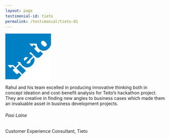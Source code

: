 ```yaml
---
layout: page
testimonial-id: tieto
permalink: /testimonial/tieto-01
---
```


![Tieto](/images/brand-logos/tieto.png)

Rahul and his team excelled in producing innovative thinking both in concept ideation and cost-benefit analysis for Teito’s hackathon project. They are creative in finding new angles to business cases which made them an invaluable asset in business development projects.

###### Pasi Laine

Customer Experience Consultant, Tieto
